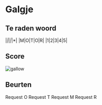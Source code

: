 # Galgje

## Te raden woord

|*|*|*|*|*|
|M|O|T|O|R|
|1|2|3|4|5|

## Score
![gallow](./images/1.png)

## Beurten

Request O
Request T
Request M
Request R